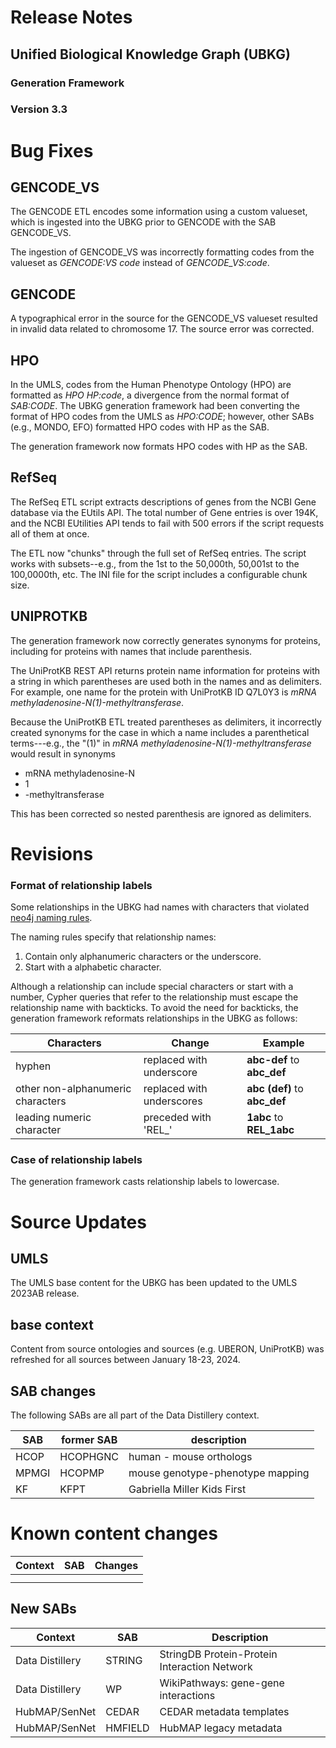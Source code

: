 # Release Notes
## Unified Biological Knowledge Graph (UBKG)
### Generation Framework
### Version 3.3

# Bug Fixes

## GENCODE_VS
The GENCODE ETL encodes some information using a custom valueset, which is ingested into the 
UBKG prior to GENCODE with the SAB GENCODE_VS. 

The ingestion of GENCODE_VS was incorrectly formatting codes from the valueset as _GENCODE:VS code_  instead of _GENCODE_VS:code_.

## GENCODE
A typographical error in the source for the GENCODE_VS valueset resulted in invalid data related to chromosome 17. 
The source error was corrected.

## HPO
In the UMLS, codes from the Human Phenotype Ontology (HPO) are formatted as _HPO HP:code_, a divergence from the 
normal format of _SAB:CODE_. The UBKG generation framework had been converting the format of HPO codes from the 
UMLS as _HPO:CODE_; however, other SABs (e.g., MONDO, EFO) formatted HPO codes with HP as the SAB.

The generation framework now formats HPO codes with HP as the SAB.

## RefSeq

The RefSeq ETL script extracts descriptions of genes from the NCBI Gene database via the EUtils API.
The total number of Gene entries is over 194K, and the NCBI EUtilities API tends to fail with 500 errors 
if the script requests all of them at once. 

The ETL now "chunks" through the full set of RefSeq entries. The script works with subsets--e.g., from the 1st to the 50,000th, 
50,001st to the 100,0000th, etc. The INI file for the script includes a configurable chunk size.

## UNIPROTKB

The generation framework now correctly generates synonyms for proteins, including for 
proteins with names that include parenthesis.

The UniProtKB REST API returns protein name information for proteins with a string in which parentheses are used 
both in the names and as delimiters. For example, one name for the protein with UniProtKB ID Q7L0Y3 is
_mRNA methyladenosine-N(1)-methyltransferase_.

Because the UniProtKB ETL treated parentheses as delimiters, it incorrectly created synonyms for the case in which 
a name includes a parenthetical terms---e.g., the "(1)" in 
_mRNA methyladenosine-N(1)-methyltransferase_ would result in synonyms 
- mRNA methyladenosine-N
- 1
- -methyltransferase

This has been corrected so nested parenthesis are ignored as delimiters. 

# Revisions
### Format of relationship labels
Some relationships in the UBKG had names with characters that violated [neo4j naming rules](https://neo4j.com/docs/cypher-manual/current/syntax/naming/). 

The naming rules specify that relationship names:
1. Contain only alphanumeric characters or the underscore.
2. Start with a alphabetic character.

Although a relationship can include special characters or start with a number, Cypher queries that refer 
to the relationship must escape the relationship name with backticks. To avoid the need
for backticks, the generation framework reformats relationships in the UBKG as follows:

| Characters                        | Change                    | Example                      |
|-----------------------------------|---------------------------|------------------------------|
| hyphen                            | replaced with underscore  | **abc-def** to **abc_def**   |
| other non-alphanumeric characters | replaced with underscores | **abc (def)** to **abc_def** |
| leading numeric character         | preceded with 'REL_'      | **1abc** to **REL_1abc**     |

### Case of relationship labels
The generation framework casts relationship labels to lowercase.

# Source Updates
## UMLS
The UMLS base content for the UBKG has been updated to the UMLS 2023AB release.

## base context
Content from source ontologies and sources (e.g. UBERON, UniProtKB) was
refreshed for all sources between January 18-23, 2024.

## SAB changes
The following SABs are all part of the Data Distillery context.

| SAB   | former SAB | description                      |
|-------|------------|----------------------------------|
| HCOP  | HCOPHGNC   | human - mouse orthologs          |
| MPMGI | HCOPMP     | mouse genotype-phenotype mapping |
| KF    | KFPT       | Gabriella Miller Kids First      |

# Known content changes

| Context | SAB | Changes |
|---------|-----|---------|
|         |     |         |
|         |     |         |

## New SABs

| Context         | SAB     | Description                                  |
|-----------------|---------|----------------------------------------------|
| Data Distillery | STRING  | StringDB Protein-Protein Interaction Network |
| Data Distillery | WP      | WikiPathways: gene-gene interactions         |
| HubMAP/SenNet   | CEDAR   | CEDAR metadata templates                     |
| HubMAP/SenNet   | HMFIELD | HubMAP legacy metadata                       |
